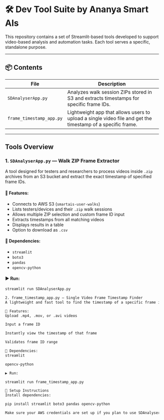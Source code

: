 # 🛠️ Dev Tool Suite by Ananya Smart AIs

This repository contains a set of Streamlit-based tools developed to support video-based analysis and automation tasks. Each tool serves a specific, standalone purpose.

---

## 📦 Contents

| File                   | Description                                                                 |
|------------------------|-----------------------------------------------------------------------------|
| `SDAnalyserApp.py`     | Analyzes walk session ZIPs stored in S3 and extracts timestamps for specific frame IDs. |
| `frame_timestamp_app.py` | Lightweight app that allows users to upload a single video file and get the timestamp of a specific frame. |

---

##  Tools Overview

### 1. `SDAnalyserApp.py` — Walk ZIP Frame Extractor

A tool designed for testers and researchers to process videos inside `.zip` archives from an S3 bucket and extract the exact timestamp of specified frame IDs.

#### 🔹 Features:
- Connects to AWS S3 (`smartais-user-walks`)
- Lists testers/devices and their `.zip` walk sessions
- Allows multiple ZIP selection and custom frame ID input
- Extracts timestamps from all matching videos
- Displays results in a table
- Option to download as `.csv`

#### 🔧 Dependencies:
- `streamlit`
- `boto3`
- `pandas`
- `opencv-python`

#### ▶️ Run:
```bash
streamlit run SDAnalyserApp.py

2. frame_timestamp_app.py — Single Video Frame Timestamp Finder
A lightweight and fast tool to find the timestamp of a specific frame in a manually uploaded video file.

🔹 Features:
Upload .mp4, .mov, or .avi videos

Input a frame ID

Instantly view the timestamp of that frame

Validates frame ID range

🔧 Dependencies:
streamlit

opencv-python

▶️ Run:

streamlit run frame_timestamp_app.py

🔧 Setup Instructions
Install dependencies:

pip install streamlit boto3 pandas opencv-python

Make sure your AWS credentials are set up if you plan to use SDAnalyserApp.py.


